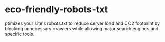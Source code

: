# eco-friendly-robots-txt
ptimizes your site's robots.txt to reduce server load and CO2 footprint by blocking unnecessary crawlers while allowing major search engines and specific tools.
